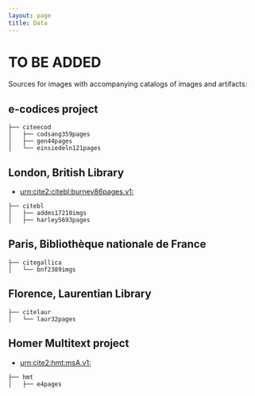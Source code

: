 ```yaml
---
layout: page
title: Data
---
```


# TO BE ADDED

Sources for images with accompanying catalogs of images and artifacts:


## e-codices project

```
├── citeecod
│   ├── codsang359pages
│   ├── gen44pages
│   └── einsiedeln121pages
```

## London, British Library

- [urn:cite2:citebl:burney86pages.v1:](./citebl/burney86pages/v1/)

```
├── citebl
│   ├── addms17210imgs
│   ├── harley5693pages
```

## Paris, Bibliothèque nationale de France

```
├── citegallica
│   └── bnf2389imgs
```

## Florence, Laurentian Library

```
├── citelaur
│   └── laur32pages
```

## Homer Multitext project

- [urn:cite2:hmt:msA.v1:](./hmt/msA/v1/)

```
├── hmt
│   ├── e4pages
```
